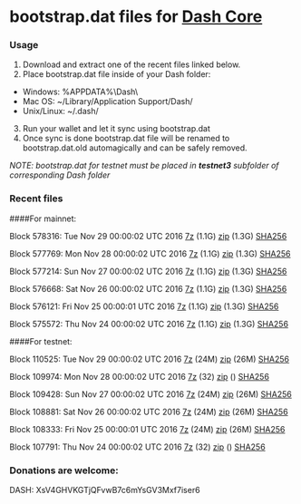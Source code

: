 # bootstrap.dat files for [Dash Core](https://www.dash.org)

### Usage

1. Download and extract one of the recent files linked below.
2. Place bootstrap.dat file inside of your Dash folder:
 - Windows: %APPDATA%\Dash\
 - Mac OS: ~/Library/Application Support/Dash/
 - Unix/Linux: ~/.dash/
3. Run your wallet and let it sync using bootstrap.dat
4. Once sync is done bootstrap.dat file will be renamed to bootstrap.dat.old automagically and can be safely removed.

_NOTE: bootstrap.dat for testnet must be placed in **testnet3** subfolder of corresponding Dash folder_

### Recent files

####For mainnet:

Block 578316: Tue Nov 29 00:00:02 UTC 2016 [7z](https://transfer.sh/8lfYd/bootstrap.dat.20161129.7z) (1.1G) [zip](https://transfer.sh/JIBIV/bootstrap.dat.20161129.zip) (1.3G) [SHA256](https://transfer.sh/NjwAC/sha256.txt)

Block 577769: Mon Nov 28 00:00:02 UTC 2016 [7z](https://transfer.sh/9HfnV/bootstrap.dat.20161128.7z) (1.1G) [zip](https://transfer.sh/14AZgg/bootstrap.dat.20161128.zip) (1.3G) [SHA256](https://transfer.sh/WkUON/sha256.txt)

Block 577214: Sun Nov 27 00:00:02 UTC 2016 [7z](https://transfer.sh/igzPl/bootstrap.dat.20161127.7z) (1.1G) [zip](https://transfer.sh/dhBQ1/bootstrap.dat.20161127.zip) (1.3G) [SHA256](https://transfer.sh/L8FQK/sha256.txt)

Block 576668: Sat Nov 26 00:00:02 UTC 2016 [7z](https://transfer.sh/45Cv4/bootstrap.dat.20161126.7z) (1.1G) [zip](https://transfer.sh/gLohs/bootstrap.dat.20161126.zip) (1.3G) [SHA256](https://transfer.sh/lCW4n/sha256.txt)

Block 576121: Fri Nov 25 00:00:01 UTC 2016 [7z](https://transfer.sh/VTtit/bootstrap.dat.20161125.7z) (1.1G) [zip](https://transfer.sh/ZIrqX/bootstrap.dat.20161125.zip) (1.3G) [SHA256](https://transfer.sh/15VK3B/sha256.txt)

Block 575572: Thu Nov 24 00:00:02 UTC 2016 [7z](https://transfer.sh/14RoTt/bootstrap.dat.20161124.7z) (1.1G) [zip](https://transfer.sh/R40ON/bootstrap.dat.20161124.zip) (1.3G) [SHA256](https://transfer.sh/B1Z1Z/sha256.txt)

####For testnet:

Block 110525: Tue Nov 29 00:00:02 UTC 2016 [7z](https://transfer.sh/RO5X4/bootstrap.dat.20161129.7z) (24M) [zip](https://transfer.sh/Tnbho/bootstrap.dat.20161129.zip) (26M) [SHA256](https://transfer.sh/LyKr1/sha256.txt)

Block 109974: Mon Nov 28 00:00:02 UTC 2016 [7z](https://transfer.sh/TMEwG/bootstrap.dat.20161128.7z) (32) [zip]() () [SHA256](https://transfer.sh/CQVD9/sha256.txt)

Block 109428: Sun Nov 27 00:00:02 UTC 2016 [7z](https://transfer.sh/a67Ik/bootstrap.dat.20161127.7z) (24M) [zip](https://transfer.sh/Hj2N7/bootstrap.dat.20161127.zip) (26M) [SHA256](https://transfer.sh/vv2Sn/sha256.txt)

Block 108881: Sat Nov 26 00:00:02 UTC 2016 [7z](https://transfer.sh/SPhZz/bootstrap.dat.20161126.7z) (24M) [zip](https://transfer.sh/TgBT6/bootstrap.dat.20161126.zip) (26M) [SHA256](https://transfer.sh/HHXwG/sha256.txt)

Block 108333: Fri Nov 25 00:00:01 UTC 2016 [7z](https://transfer.sh/Qb6WI/bootstrap.dat.20161125.7z) (24M) [zip](https://transfer.sh/Hwy56/bootstrap.dat.20161125.zip) (26M) [SHA256](https://transfer.sh/W08rv/sha256.txt)

Block 107791: Thu Nov 24 00:00:02 UTC 2016 [7z](https://transfer.sh/2GczA/bootstrap.dat.20161124.7z) (32) [zip]() () [SHA256](https://transfer.sh/139JYg/sha256.txt)

### Donations are welcome:

DASH: XsV4GHVKGTjQFvwB7c6mYsGV3Mxf7iser6

